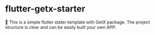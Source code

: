 # flutter-getx-starter
🚀 This is a simple flutter stater template with GetX package.
The project structure is clear and can be easily built your own APP.
